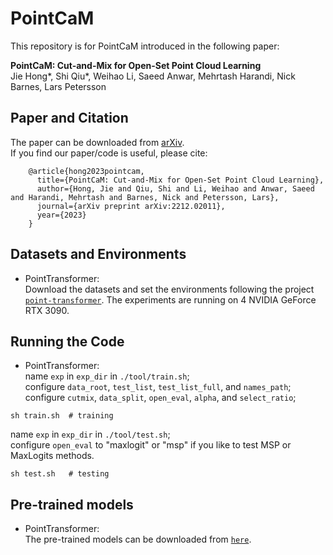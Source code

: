 # PointCaM
This repository is for PointCaM introduced in the following paper:  

**PointCaM: Cut-and-Mix for Open-Set Point Cloud Learning**  
Jie Hong*, Shi Qiu*, Weihao Li, Saeed Anwar, Mehrtash Harandi, Nick Barnes, Lars Petersson
## Paper and Citation
The paper can be downloaded from [arXiv](https://arxiv.org/abs/2212.02011).  
If you find our paper/code is useful, please cite:

        @article{hong2023pointcam,
          title={PointCaM: Cut-and-Mix for Open-Set Point Cloud Learning},
          author={Hong, Jie and Qiu, Shi and Li, Weihao and Anwar, Saeed and Harandi, Mehrtash and Barnes, Nick and Petersson, Lars},
          journal={arXiv preprint arXiv:2212.02011},
          year={2023}
        }
        
## Datasets and Environments
* PointTransformer: \
Download the datasets and set the environments following the project [```point-transformer```](https://github.com/POSTECH-CVLab/point-transformer). The experiments are running on 4 NVIDIA GeForce RTX 3090.

## Running the Code
* PointTransformer: \
name ```exp``` in ```exp_dir``` in ```./tool/train.sh```; \
configure ```data_root```, ```test_list```, ```test_list_full```, and ```names_path```; \
configure ```cutmix```, ```data_split```, ```open_eval```, ```alpha```, and ```select_ratio```;
```
sh train.sh  # training
```
name ```exp``` in ```exp_dir``` in ```./tool/test.sh```; \
configure ```open_eval``` to "maxlogit" or "msp" if you like to test MSP or MaxLogits methods.
```
sh test.sh   # testing
```

## Pre-trained models
* PointTransformer: \
The pre-trained models can be downloaded from [```here```](https://drive.google.com/file/d/1P2PGhHFBzanC4lqUPRA0mFXSfGyW3F6s/view?usp=sharing).
